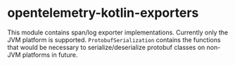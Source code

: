 # opentelemetry-kotlin-exporters

This module contains span/log exporter implementations. Currently only the JVM platform is
supported. `ProtobufSerialization` contains the functions that would be necessary to
serialize/deserialize protobuf classes on non-JVM platforms in future.
